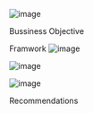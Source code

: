   ![image](https://github.com/user-attachments/assets/56b08150-1b92-4d5a-aecc-deb2011c78a6)


Bussiness Objective

Framwork 
![image](https://github.com/user-attachments/assets/5291a5d1-fe42-47f0-9250-1cdc3c8dac31)

![image](https://github.com/user-attachments/assets/f14dca90-5a96-46e5-aa80-f7c0e29e5760)

![image](https://github.com/user-attachments/assets/81f2bbe6-f300-41b2-8410-8f2ff5f94683)

Recommendations
